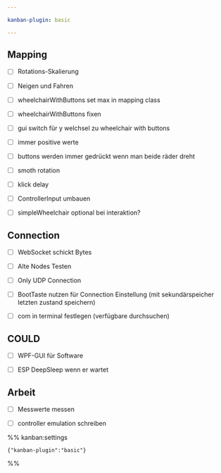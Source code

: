 ```yaml
---

kanban-plugin: basic

---
```


## Mapping

- [ ] Rotations-Skalierung
- [ ] Neigen und Fahren
- [ ] wheelchairWithButtons set max in mapping class
- [ ] wheelchairWithButtons fixen
- [ ] gui switch für y welchsel zu wheelchair with buttons
- [ ] immer positive werte
- [ ] buttons werden immer gedrückt wenn man beide räder dreht
- [ ] smoth rotation
- [ ] klick delay
- [ ] ControllerInput umbauen
- [ ] simpleWheelchair optional bei interaktion?


## Connection

- [ ] WebSocket schickt Bytes
- [ ] Alte Nodes Testen
- [ ] Only UDP Connection
- [ ] BootTaste nutzen für Connection Einstellung (mit sekundärspeicher letzten zustand speichern)
- [ ] com in terminal festlegen (verfügbare durchsuchen)


## COULD

- [ ] WPF-GUI für Software
- [ ] ESP DeepSleep wenn er wartet


## Arbeit

- [ ] Messwerte messen
- [ ] controller emulation schreiben




%% kanban:settings
```
{"kanban-plugin":"basic"}
```
%%